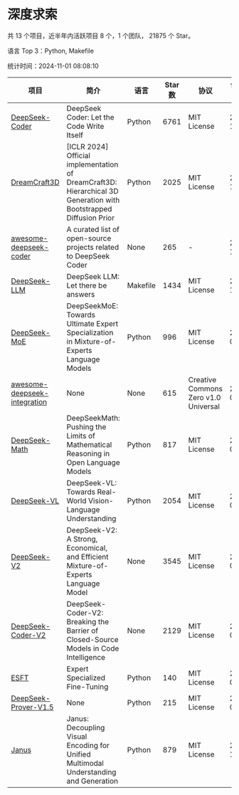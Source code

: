 # 深度求索

共 13 个项目，近半年内活跃项目 8 个，1 个团队， 21875 个 Star。

语言 Top 3：Python, Makefile

统计时间：2024-11-01 08:08:10

| 项目 | 简介 | 语言 | Star 数 | 协议 | 创建时间 | 最后更新时间 | 最后提交时间 |
| --- | --- | --- | --- | --- | --- | --- | --- |
| [DeepSeek-Coder](https://github.com/deepseek-ai/DeepSeek-Coder) | DeepSeek Coder: Let the Code Write Itself | Python | 6761 | MIT License | 2023-10-20 | 2024-11-01 | 2024-05-21 |
| [DreamCraft3D](https://github.com/deepseek-ai/DreamCraft3D) | [ICLR 2024] Official implementation of DreamCraft3D: Hierarchical 3D Generation with Bootstrapped Diffusion Prior | Python | 2025 | MIT License | 2023-10-23 | 2024-10-31 | 2024-08-21 |
| [awesome-deepseek-coder](https://github.com/deepseek-ai/awesome-deepseek-coder) | A curated list of open-source projects related to DeepSeek Coder | None | 265 | - | 2023-11-06 | 2024-10-25 | 2024-04-03 |
| [DeepSeek-LLM](https://github.com/deepseek-ai/DeepSeek-LLM) | DeepSeek LLM: Let there be answers | Makefile | 1434 | MIT License | 2023-11-29 | 2024-10-31 | 2024-02-04 |
| [DeepSeek-MoE](https://github.com/deepseek-ai/DeepSeek-MoE) | DeepSeekMoE: Towards Ultimate Expert Specialization in Mixture-of-Experts Language Models | Python | 996 | MIT License | 2024-01-02 | 2024-11-01 | 2024-01-16 |
| [awesome-deepseek-integration](https://github.com/deepseek-ai/awesome-deepseek-integration) | None | None | 615 | Creative Commons Zero v1.0 Universal | 2024-01-11 | 2024-11-01 | 2024-10-31 |
| [DeepSeek-Math](https://github.com/deepseek-ai/DeepSeek-Math) | DeepSeekMath: Pushing the Limits of Mathematical Reasoning in Open Language Models | Python | 817 | MIT License | 2024-02-05 | 2024-10-31 | 2024-04-15 |
| [DeepSeek-VL](https://github.com/deepseek-ai/DeepSeek-VL) | DeepSeek-VL: Towards Real-World Vision-Language Understanding | Python | 2054 | MIT License | 2024-03-07 | 2024-11-01 | 2024-04-24 |
| [DeepSeek-V2](https://github.com/deepseek-ai/DeepSeek-V2) | DeepSeek-V2: A Strong, Economical, and Efficient Mixture-of-Experts Language Model | None | 3545 | MIT License | 2024-04-22 | 2024-11-01 | 2024-09-25 |
| [DeepSeek-Coder-V2](https://github.com/deepseek-ai/DeepSeek-Coder-V2) | DeepSeek-Coder-V2: Breaking the Barrier of Closed-Source Models in Code Intelligence | None | 2129 | MIT License | 2024-06-14 | 2024-10-31 | 2024-09-24 |
| [ESFT](https://github.com/deepseek-ai/ESFT) | Expert Specialized Fine-Tuning | Python | 140 | MIT License | 2024-07-04 | 2024-10-25 | 2024-09-22 |
| [DeepSeek-Prover-V1.5](https://github.com/deepseek-ai/DeepSeek-Prover-V1.5) | None | Python | 215 | MIT License | 2024-08-15 | 2024-10-30 | 2024-08-16 |
| [Janus](https://github.com/deepseek-ai/Janus) | Janus: Decoupling Visual Encoding for Unified Multimodal Understanding and Generation | Python | 879 | MIT License | 2024-10-18 | 2024-11-01 | 2024-10-31 |
